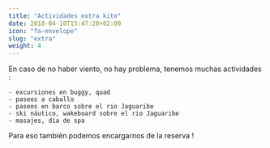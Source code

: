 ```yaml
---
title: "Actividades extra kite"
date: 2018-04-10T15:47:28+02:00
icon: "fa-envelope"
slug: "extra"
weight: 4
---
```


En caso de no haber viento, no hay problema, tenemos muchas actividades :

	- excursiones en buggy, quad
	- paseos a caballo
	- paseos en barco sobre el rio Jaguaribe
	- ski náutico, wakeboard sobre el rio Jaguaribe
	- masajes, día de spa 
  
Para eso también podemos encargarnos de la reserva !
